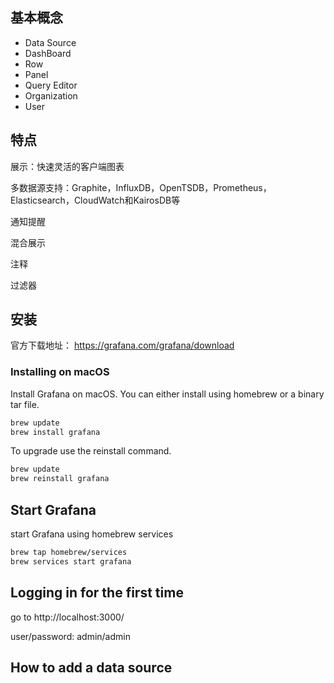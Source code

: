 ## 基本概念

* Data Source
* DashBoard
* Row
* Panel
* Query Editor
* Organization
* User



## 特点

展示：快速灵活的客户端图表

多数据源支持：Graphite，InfluxDB，OpenTSDB，Prometheus，Elasticsearch，CloudWatch和KairosDB等

通知提醒

混合展示

注释

过滤器



## 安装

官方下载地址： https://grafana.com/grafana/download

### Installing on macOS

Install Grafana on macOS. You can either install using homebrew or a binary tar file.



```bash
brew update
brew install grafana
```



To upgrade use the reinstall command.

```bash
brew update
brew reinstall grafana
```

## Start Grafana

start Grafana using homebrew services

```bash
brew tap homebrew/services
brew services start grafana
```

## Logging in for the first time

go to http://localhost:3000/

user/password: admin/admin

## How to add a data source